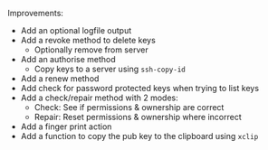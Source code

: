 
Improvements:

- Add an optional logfile output
- Add a revoke method to delete keys
	- Optionally remove from server
- Add an authorise method
	- Copy keys to a server using `ssh-copy-id`
- Add a renew method
- Add check for password protected keys when trying to list keys
- Add a check/repair method with 2 modes:
	- Check: See if permissions & ownership are correct
	- Repair: Reset permissions & ownership where incorrect
- Add a finger print action
- Add a function to copy the pub key to the clipboard using `xclip`
